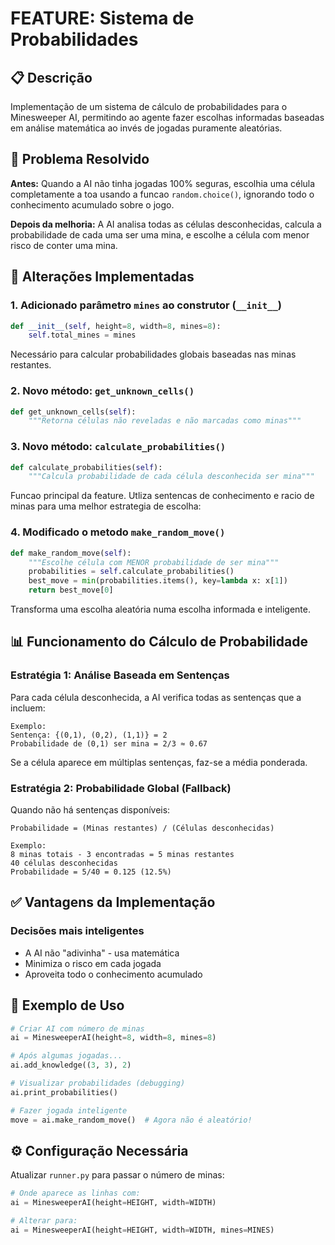 # FEATURE: Sistema de Probabilidades

## 📋 Descrição

Implementação de um sistema de cálculo de probabilidades para o Minesweeper AI, permitindo ao agente fazer escolhas informadas baseadas em análise matemática ao invés de jogadas puramente aleatórias.

## 🎯 Problema Resolvido

**Antes:** Quando a AI não tinha jogadas 100% seguras, escolhia uma célula completamente a toa usando a funcao `random.choice()`, ignorando todo o conhecimento acumulado sobre o jogo.

**Depois da melhoria:** A AI analisa todas as células desconhecidas, calcula a probabilidade de cada uma ser uma mina, e escolhe a célula com menor risco de conter uma mina.

## 🔧 Alterações Implementadas

### 1. **Adicionado parâmetro `mines` ao construtor** (`__init__`)
```python
def __init__(self, height=8, width=8, mines=8):
    self.total_mines = mines
```
Necessário para calcular probabilidades globais baseadas nas minas restantes.

### 2. **Novo método: `get_unknown_cells()`**
```python
def get_unknown_cells(self):
    """Retorna células não reveladas e não marcadas como minas"""
```

### 3. **Novo método: `calculate_probabilities()`**
```python
def calculate_probabilities(self):
    """Calcula probabilidade de cada célula desconhecida ser mina"""
```
Funcao principal da feature. Utliza sentencas de conhecimento e racio de minas para uma melhor estrategia de escolha:

### 4. **Modificado o metodo `make_random_move()`**
```python
def make_random_move(self):
    """Escolhe célula com MENOR probabilidade de ser mina"""
    probabilities = self.calculate_probabilities()
    best_move = min(probabilities.items(), key=lambda x: x[1])
    return best_move[0]
```
Transforma uma escolha aleatória numa escolha informada e inteligente.

## 📊 Funcionamento do Cálculo de Probabilidade

### Estratégia 1: Análise Baseada em Sentenças
Para cada célula desconhecida, a AI verifica todas as sentenças que a incluem:

```
Exemplo:
Sentença: {(0,1), (0,2), (1,1)} = 2
Probabilidade de (0,1) ser mina = 2/3 ≈ 0.67
```

Se a célula aparece em múltiplas sentenças, faz-se a média ponderada.

### Estratégia 2: Probabilidade Global (Fallback)
Quando não há sentenças disponíveis:

```
Probabilidade = (Minas restantes) / (Células desconhecidas)

Exemplo:
8 minas totais - 3 encontradas = 5 minas restantes
40 células desconhecidas
Probabilidade = 5/40 = 0.125 (12.5%)
```

## ✅ Vantagens da Implementação

### **Decisões mais inteligentes**
- A AI não "adivinha" - usa matemática
- Minimiza o risco em cada jogada
- Aproveita todo o conhecimento acumulado


## 📝 Exemplo de Uso

```python
# Criar AI com número de minas
ai = MinesweeperAI(height=8, width=8, mines=8)

# Após algumas jogadas...
ai.add_knowledge((3, 3), 2)

# Visualizar probabilidades (debugging)
ai.print_probabilities()

# Fazer jogada inteligente
move = ai.make_random_move()  # Agora não é aleatório!
```

## ⚙️ Configuração Necessária

Atualizar `runner.py` para passar o número de minas:

```python
# Onde aparece as linhas com:
ai = MinesweeperAI(height=HEIGHT, width=WIDTH)

# Alterar para:
ai = MinesweeperAI(height=HEIGHT, width=WIDTH, mines=MINES)
```
